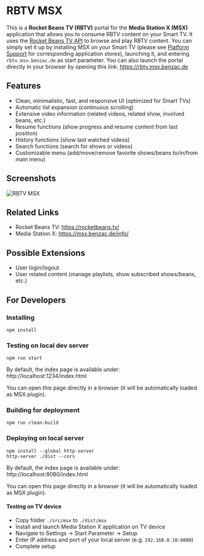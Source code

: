 # RBTV MSX
This is a **Rocket Beans TV (RBTV)** portal for the **Media Station X (MSX)** application that allows you to consume RBTV content on your Smart TV. It uses the [Rocket Beans TV API](https://github.com/rocketbeans/rbtv-apidoc) to browse and play RBTV content. You can simply set it up by installing MSX on your Smart TV (please see [Platform Support](https://msx.benzac.de/info/?tab=PlatformSupport) for corresponding application stores), launching it, and entering `rbtv.msx.benzac.de` as start parameter. You can also launch the portal directly in your browser by opening this link: https://rbtv.msx.benzac.de

## Features
* Clean, minimalistic, fast, and responsive UI (optimized for Smart TVs)
* Automatic list expansion (continuous scrolling)
* Extensive video information (related videos, related show, involved beans, etc.)
* Resume functions (show progress and resume content from last position)
* History functions (show last watched videos)
* Search functions (search for shows or videos)
* Customizable menu (add/move/remove favorite shows/beans to/in/from main menu)

## Screenshots
![RBTV MSX](https://rbtv.msx.benzac.de/assets/screens.png?v=2)

## Related Links
* Rocket Beans TV: https://rocketbeans.tv/
* Media Station X: https://msx.benzac.de/info/

## Possible Extensions
* User login/logout
* User related content (manage playlists, show subscribed shows/beans, etc.)

## For Developers
### Installing
```
npm install
```

### Testing on local dev server
```
npm run start
```
By default, the index page is available under: http://localhost:1234/index.html

You can open this page directly in a browser (it will be automatically loaded as MSX plugin).

### Building for deployment
```
npm run clean-build
```

### Deploying on local server
```
npm install --global http-server
http-server ./dist --cors
```
By default, the index page is available under: http://localhost:8080/index.html

You can open this page directly in a browser (it will be automatically loaded as MSX plugin).

#### Testing on TV device
* Copy folder `./src/msx` to `./dist/msx`
* Install and launch Media Station X application on TV device
* Navigate to Settings -> Start Parameter -> Setup
* Enter IP address and port of your local server (e.g. `192.168.0.10:8080`)
* Complete setup
